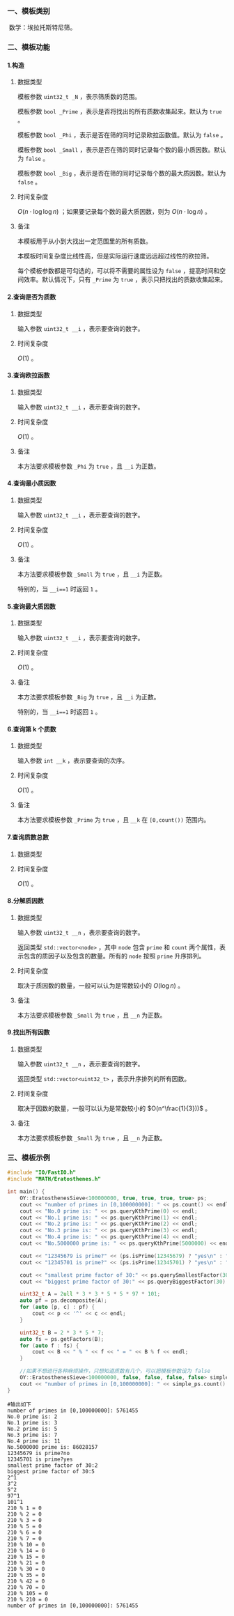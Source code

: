 ### 一、模板类别

​	数学：埃拉托斯特尼筛。

### 二、模板功能

#### 1.构造

1. 数据类型

   模板参数 `uint32_t _N` ，表示筛质数的范围。

   模板参数 `bool _Prime` ，表示是否将找出的所有质数收集起来。默认为 `true` 。

   模板参数 `bool _Phi` ，表示是否在筛的同时记录欧拉函数值。默认为 `false` 。

   模板参数 `bool _Small` ，表示是否在筛的同时记录每个数的最小质因数。默认为 `false` 。

   模板参数 `bool _Big` ，表示是否在筛的同时记录每个数的最大质因数。默认为 `false` 。

2. 时间复杂度

   $O(n\cdot \log \log n)$ ；如果要记录每个数的最大质因数，则为 $O(n\cdot \log n)$ 。

3. 备注

   本模板用于从小到大找出一定范围里的所有质数。
   
   本模板时间复杂度比线性高，但是实际运行速度远远超过线性的欧拉筛。
   
   每个模板参数都是可勾选的，可以将不需要的属性设为 `false` ，提高时间和空间效率。默认情况下，只有 `_Prime` 为 `true` ，表示只把找出的质数收集起来。

#### 2.查询是否为质数

1. 数据类型

   输入参数 `uint32_t __i` ，表示要查询的数字。

2. 时间复杂度

   $O(1)$ 。

#### 3.查询欧拉函数

1. 数据类型

   输入参数 `uint32_t __i` ，表示要查询的数字。

2. 时间复杂度

   $O(1)$ 。
   
3. 备注

   本方法要求模板参数 `_Phi` 为 `true` ，且 `__i` 为正数。

#### 4.查询最小质因数

1. 数据类型

   输入参数 `uint32_t __i` ，表示要查询的数字。

2. 时间复杂度

   $O(1)$ 。

3. 备注

   本方法要求模板参数 `_Small` 为 `true` ，且 `__i` 为正数。

   特别的，当 `__i==1` 时返回 `1` 。

#### 5.查询最大质因数

1. 数据类型

   输入参数 `uint32_t __i` ，表示要查询的数字。

2. 时间复杂度

   $O(1)$ 。

3. 备注

   本方法要求模板参数 `_Big` 为 `true` ，且 `__i` 为正数。

   特别的，当 `__i==1` 时返回 `1` 。

#### 6.查询第 k 个质数

1. 数据类型

   输入参数 `int __k` ，表示要查询的次序。

2. 时间复杂度

   $O(1)$ 。

3. 备注

   本方法要求模板参数 `_Prime` 为 `true` ，且 `__k` 在 `[0,count())` 范围内。

#### 7.查询质数总数

1. 数据类型

2. 时间复杂度

   $O(1)$ 。

#### 8.分解质因数

1. 数据类型

   输入参数 `uint32_t __n` ，表示要查询的数字。

   返回类型 `std::vector<node>` ，其中 `node` 包含 `prime` 和 `count` 两个属性，表示包含的质因子以及包含的数量。所有的 `node` 按照 `prime` 升序排列。

2. 时间复杂度

   取决于质因数的数量，一般可以认为是常数较小的 $O(\log n)$ 。

3. 备注

   本方法要求模板参数 `_Small` 为 `true` ，且 `__n` 为正数。

#### 9.找出所有因数

1. 数据类型

   输入参数 `uint32_t __n` ，表示要查询的数字。

   返回类型 `std::vector<uint32_t>` ，表示升序排列的所有因数。

2. 时间复杂度

   取决于因数的数量，一般可以认为是常数较小的 $O(n^\frac{1}{3}))$ 。

3. 备注

   本方法要求模板参数 `_Small` 为 `true` ，且 `__n` 为正数。


### 三、模板示例

```c++
#include "IO/FastIO.h"
#include "MATH/Eratosthenes.h"

int main() {
    OY::EratosthenesSieve<100000000, true, true, true, true> ps;
    cout << "number of primes in [0,100000000]: " << ps.count() << endl;
    cout << "No.0 prime is: " << ps.queryKthPrime(0) << endl;
    cout << "No.1 prime is: " << ps.queryKthPrime(1) << endl;
    cout << "No.2 prime is: " << ps.queryKthPrime(2) << endl;
    cout << "No.3 prime is: " << ps.queryKthPrime(3) << endl;
    cout << "No.4 prime is: " << ps.queryKthPrime(4) << endl;
    cout << "No.5000000 prime is: " << ps.queryKthPrime(5000000) << endl;

    cout << "12345679 is prime?" << (ps.isPrime(12345679) ? "yes\n" : "no\n");
    cout << "12345701 is prime?" << (ps.isPrime(12345701) ? "yes\n" : "no\n");

    cout << "smallest prime factor of 30:" << ps.querySmallestFactor(30) << endl;
    cout << "biggest prime factor of 30:" << ps.queryBiggestFactor(30) << endl;

    uint32_t A = 2ull * 3 * 3 * 5 * 5 * 97 * 101;
    auto pf = ps.decomposite(A);
    for (auto [p, c] : pf) {
        cout << p << '^' << c << endl;
    }

    uint32_t B = 2 * 3 * 5 * 7;
    auto fs = ps.getFactors(B);
    for (auto f : fs) {
        cout << B << " % " << f << " = " << B % f << endl;
    }

    //如果不想进行各种麻烦操作，只想知道质数有几个，可以把模板参数设为 false
    OY::EratosthenesSieve<100000000, false, false, false, false> simple_ps;
    cout << "number of primes in [0,100000000]: " << simple_ps.count() << endl;
}
```

```
#输出如下
number of primes in [0,100000000]: 5761455
No.0 prime is: 2
No.1 prime is: 3
No.2 prime is: 5
No.3 prime is: 7
No.4 prime is: 11
No.5000000 prime is: 86028157
12345679 is prime?no
12345701 is prime?yes
smallest prime factor of 30:2
biggest prime factor of 30:5
2^1
3^2
5^2
97^1
101^1
210 % 1 = 0
210 % 2 = 0
210 % 3 = 0
210 % 5 = 0
210 % 6 = 0
210 % 7 = 0
210 % 10 = 0
210 % 14 = 0
210 % 15 = 0
210 % 21 = 0
210 % 30 = 0
210 % 35 = 0
210 % 42 = 0
210 % 70 = 0
210 % 105 = 0
210 % 210 = 0
number of primes in [0,100000000]: 5761455

```

